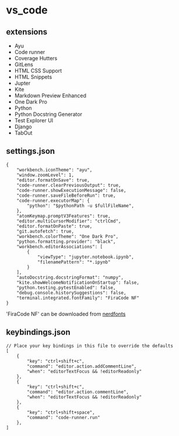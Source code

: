 # vs_code
## extensions
- Ayu
- Code runner
- Coverage Hutters
- GitLens
- HTML CSS Support
- HTML Snippets
- Jupter
- Kite
- Markdown Preview Enhanced
- One Dark Pro
- Python
- Python Docstring Generator
- Test Explorer UI
- Django
- TabOut
## settings.json
```
{
    "workbench.iconTheme": "ayu",
    "window.zoomLevel": 1,
    "editor.formatOnSave": true,
    "code-runner.clearPreviousOutput": true,
    "code-runner.showExecutionMessage": false,
    "code-runner.saveFileBeforeRun": true,
    "code-runner.executorMap": {
        "python": "$pythonPath -u $fullFileName",
    },
    "atomKeymap.promptV3Features": true,
    "editor.multiCursorModifier": "ctrlCmd",
    "editor.formatOnPaste": true,
    "git.autofetch": true,
    "workbench.colorTheme": "One Dark Pro",
    "python.formatting.provider": "black",
    "workbench.editorAssociations": [
        {
            "viewType": "jupyter.notebook.ipynb",
            "filenamePattern": "*.ipynb"
        }
    ],
    "autoDocstring.docstringFormat": "numpy",
    "kite.showWelcomeNotificationOnStartup": false,
    "python.testing.pytestEnabled": false,
    "debug.console.historySuggestions": false,
    "terminal.integrated.fontFamily": "FiraCode NF"
}
```
'FiraCode NF' can be downloaded from [nerdfonts](https://www.nerdfonts.com/)
## keybindings.json

```
// Place your key bindings in this file to override the defaults
[
    {
        "key": "ctrl+shift+c",
        "command": "editor.action.addCommentLine",
        "when": "editorTextFocus && !editorReadonly"
    },
    {
        "key": "ctrl+shift+c",
        "command": "editor.action.commentLine",
        "when": "editorTextFocus && !editorReadonly"
    },
    {
        "key": "ctrl+shift+space",
        "command": "code-runner.run"
    },
]
```
